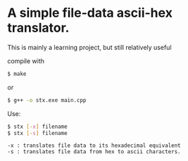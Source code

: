 # A simple file-data ascii-hex translator.

This is mainly a learning project, but still relatively useful

compile with 
```bash
$ make
```

or

```bash
$ g++ -o stx.exe main.cpp
```

Use:
	
```bash
$ stx [-x] filename
$ stx [-s] filename
```
	-x : translates file data to its hexadecimal equivalent
	-s : translates file data from hex to ascii characters.
